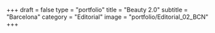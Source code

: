 +++
draft = false
type = "portfolio"
title = "Beauty 2.0"
subtitle = "Barcelona"
category = "Editorial"
image = "portfolio/Editorial_02_BCN"
+++